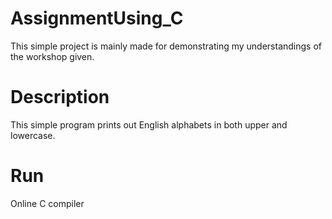 # AssignmentUsing_C
This simple project is mainly made for demonstrating my understandings of the workshop given.

# Description 
This simple program prints out English alphabets in both upper and lowercase.

# Run
Online C compiler 


